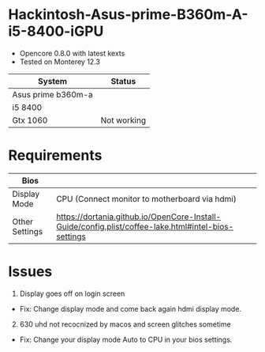 # Hackintosh-Asus-prime-B360m-A-i5-8400-iGPU

- Opencore 0.8.0 with latest kexts
- Tested on Monterey 12.3

| System            | Status               |
| ----------------- | ---------------------|
| Asus prime b360m-a|                      | 
| i5 8400           |                      |
| Gtx 1060          | Not working          |
    

# Requirements
| Bios              |                      |
| ----------------- | ---------------------|
| Display Mode      | CPU (Connect monitor to motherboard via hdmi)                 | 
| Other Settings    | https://dortania.github.io/OpenCore-Install-Guide/config.plist/coffee-lake.html#intel-bios-settings | 

# Issues
1. Display goes off on login screen
- Fix: Change display mode and come back again hdmi display mode.
2. 630 uhd not recocnized by macos and screen glitches sometime
- Fix: Change your display mode Auto to CPU in your bios settings.
